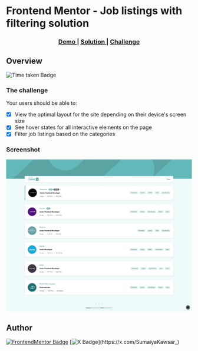 # Frontend Mentor - Job listings with filtering solution

<div align="center">
  <h3>
    <a href="https://sumaiyakawsar.github.io/frontend-mentor-challenges-using-react/#/project45">
      Demo
    </a>
    <span> | </span>
    <a href="https://github.com/sumaiyakawsar/frontend-mentor-challenges-using-react/tree/main/src/pages/45-static-job-listings">
      Solution
    </a>
    <span> | </span>
    <a href="https://www.frontendmentor.io/challenges/job-listings-with-filtering-ivstIPCt">
      Challenge
    </a>
  </h3>
</div>
 

 

## Overview
 ![Time taken Badge](https://img.shields.io/badge/Time_Taken-3hr_14m-6abecd?style=plastic) 

### The challenge

Your users should be able to:
 
- [x] View the optimal layout for the site depending on their device's screen size
- [x] See hover states for all interactive elements on the page
- [x] Filter job listings based on the categories

### Screenshot

![Screenshot](../homepage/images/project45-static-job-listings.webp)


## Author

[![FrontendMentor Badge](https://img.shields.io/badge/-_SumaiyaKawsar_-3F54A3?style=plastic&labelColor=3F54A3&logo=frontend-mentor&logoColor=white&link=https://www.frontendmentor.io/profile/sumaiyakawsar)](https://www.frontendmentor.io/profile/sumaiyakawsar) [![X Badge](https://img.shields.io/badge/-_SumaiyaKawsar_-black?style=plastic&labelColor=black&logo=X&logoColor=white&link=https://x.com/SumaiyaKawsar_)](https://x.com/SumaiyaKawsar_)